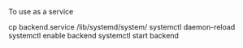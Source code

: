 To use as a service

  cp backend.service /lib/systemd/system/
  systemctl daemon-reload
  systemctl enable backend
  systemctl start backend
